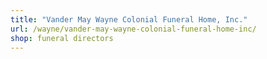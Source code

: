 ```yaml
---
title: "Vander May Wayne Colonial Funeral Home, Inc."
url: /wayne/vander-may-wayne-colonial-funeral-home-inc/
shop: funeral directors
---
```

